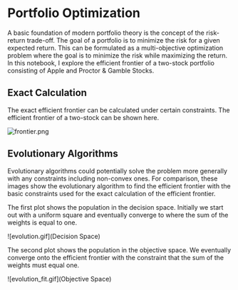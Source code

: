 # Portfolio Optimization

A basic foundation of modern portfolio theory is the concept of the risk-return trade-off. The goal of a portfolio is to minimize the risk for a given expected return. This can be formulated as a multi-objective optimization problem where the goal is to minimize the risk while maximizing the return. In this notebook, I explore the efficient frontier of a two-stock portfolio consisting of Apple and Proctor & Gamble Stocks.

## Exact Calculation

The exact efficient frontier can be calculated under certain constraints. The efficient frontier of a two-stock can be shown here.

![frontier.png](Frontier)

## Evolutionary Algorithms

Evolutionary algorithms could potentially solve the problem more generally with any constraints including non-convex ones. For comparison, these images show the evolutionary algorithm to find the efficient frontier with the basic constraints used for the exact calculation of the efficient frontier.

The first plot shows the population in the decision space. Initially we start out with a uniform square and eventually converge to where the sum of the weights is equal to one.

![evolution.gif](Decision Space)

The second plot shows the population in the objective space. We eventually converge onto the efficient frontier with the constraint that the sum of the weights must equal one.

![evolution_fit.gif](Objective Space)


